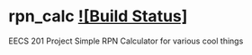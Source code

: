 # rpn_calc [![Build Status]](https://travis-ci.com/adravi200/rpn_calc.svg?token=GebJKqgsmxPgELxuRqeF&branch=master) 
EECS 201 Project
Simple RPN Calculator for various cool things

